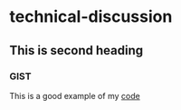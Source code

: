 # technical-discussion

## This is second heading

### GIST
 This is a good example of my [code](https://gist.github.com/eyegabato/fb0b9cf2753fc70bac4dc2c0ac05a16c)
   

